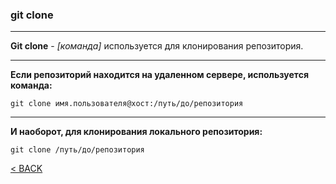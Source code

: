 ### git clone
---

**Git clone** - *[команда]* используется для клонирования репозитория.

---
**Если репозиторий находится на удаленном сервере, используется команда:**
```bash=
git clone имя.пользователя@хост:/путь/до/репозитория
```

---
**И наоборот, для клонирования локального репозитория:**
```bash=
git clone /путь/до/репозитория
```

[< BACK](./readme.md)